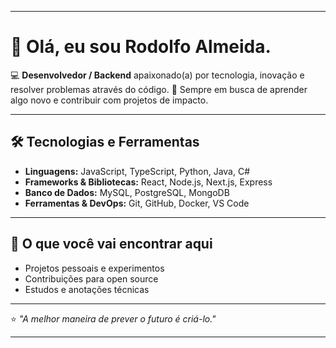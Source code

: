 

---

# 👋 Olá, eu sou Rodolfo Almeida.

💻 **Desenvolvedor / Backend** apaixonado(a) por tecnologia, inovação e resolver problemas através do código.
🚀 Sempre em busca de aprender algo novo e contribuir com projetos de impacto.

---

## 🛠️ Tecnologias e Ferramentas

* **Linguagens:** JavaScript, TypeScript, Python, Java, C#
* **Frameworks & Bibliotecas:** React, Node.js, Next.js, Express
* **Banco de Dados:** MySQL, PostgreSQL, MongoDB
* **Ferramentas & DevOps:** Git, GitHub, Docker, VS Code

---

## 📌 O que você vai encontrar aqui

* Projetos pessoais e experimentos
* Contribuições para open source
* Estudos e anotações técnicas


---

⭐ *"A melhor maneira de prever o futuro é criá-lo."*

---


